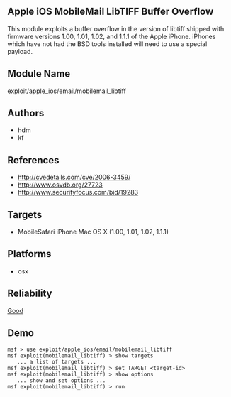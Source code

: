 ## Apple iOS MobileMail LibTIFF Buffer Overflow

This module exploits a buffer overflow in the version of 
libtiff shipped with firmware versions 1.00, 1.01, 1.02, and 
1.1.1 of the Apple iPhone. iPhones which have not had the 
BSD tools installed will need to use a special payload.


## Module Name
exploit/apple_ios/email/mobilemail_libtiff

## Authors
* hdm
* kf


## References
* http://cvedetails.com/cve/2006-3459/
* http://www.osvdb.org/27723
* http://www.securityfocus.com/bid/19283



## Targets
* MobileSafari iPhone Mac OS X (1.00, 1.01, 1.02, 1.1.1)


## Platforms
* osx

## Reliability
[Good](https://github.com/rapid7/metasploit-framework/wiki/Exploit-Ranking)

## Demo

```
msf > use exploit/apple_ios/email/mobilemail_libtiff
msf exploit(mobilemail_libtiff) > show targets
   ... a list of targets ...
msf exploit(mobilemail_libtiff) > set TARGET <target-id>
msf exploit(mobilemail_libtiff) > show options
   ... show and set options ...
msf exploit(mobilemail_libtiff) > run
```
    
    